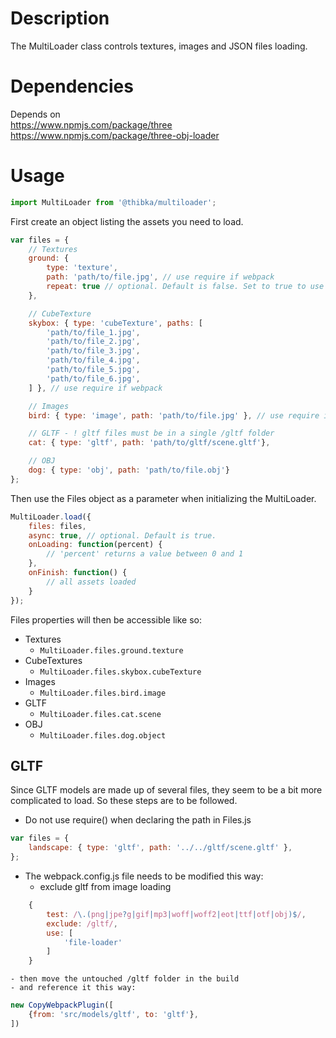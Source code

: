 # Description
The MultiLoader class controls textures, images and JSON files loading.

# Dependencies
Depends on  
https://www.npmjs.com/package/three  
https://www.npmjs.com/package/three-obj-loader  

# Usage
```javascript
import MultiLoader from '@thibka/multiloader';
```

First create an object listing the assets you need to load.

```javascript
var files = {
    // Textures
    ground: {
        type: 'texture',
        path: 'path/to/file.jpg', // use require if webpack
        repeat: true // optional. Default is false. Set to true to use THREE.RepeatWrapping
    },

    // CubeTexture
    skybox: { type: 'cubeTexture', paths: [
        'path/to/file_1.jpg',
        'path/to/file_2.jpg',
        'path/to/file_3.jpg',
        'path/to/file_4.jpg',
        'path/to/file_5.jpg',
        'path/to/file_6.jpg',
    ] }, // use require if webpack

    // Images
    bird: { type: 'image', path: 'path/to/file.jpg' }, // use require if webpack

    // GLTF - ! gltf files must be in a single /gltf folder
    cat: { type: 'gltf', path: 'path/to/gltf/scene.gltf'},

    // OBJ
    dog: { type: 'obj', path: 'path/to/file.obj'}
};
```

Then use the Files object as a parameter when initializing the MultiLoader.

```javascript
MultiLoader.load({
    files: files,
    async: true, // optional. Default is true.
    onLoading: function(percent) {
        // 'percent' returns a value between 0 and 1 
    },
    onFinish: function() {
        // all assets loaded
    }
});
```

Files properties will then be accessible like so:

*   Textures
    *   `MultiLoader.files.ground.texture`
*   CubeTextures
    *   `MultiLoader.files.skybox.cubeTexture`
*   Images
    *   `MultiLoader.files.bird.image`
*   GLTF
    *   `MultiLoader.files.cat.scene`
*   OBJ
    *   `MultiLoader.files.dog.object`


## GLTF

Since GLTF models are made up of several files, they seem to be a bit more complicated to load. So these steps are to be followed.  
- Do not use require() when declaring the path in Files.js
```javascript
var files = {
    landscape: { type: 'gltf', path: '../../gltf/scene.gltf' },
};
```
- The webpack.config.js file needs to be modified this way: 
    - exclude gltf from image loading
```javascript
    {
        test: /\.(png|jpe?g|gif|mp3|woff|woff2|eot|ttf|otf|obj)$/,
        exclude: /gltf/,
        use: [
            'file-loader'
        ]
    }
```
    - then move the untouched /gltf folder in the build
    - and reference it this way:
```javascript
new CopyWebpackPlugin([
    {from: 'src/models/gltf', to: 'gltf'},
])
```